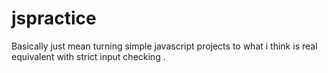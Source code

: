 # jspractice
Basically just mean turning simple javascript projects to what i think is real equivalent with strict input checking .
